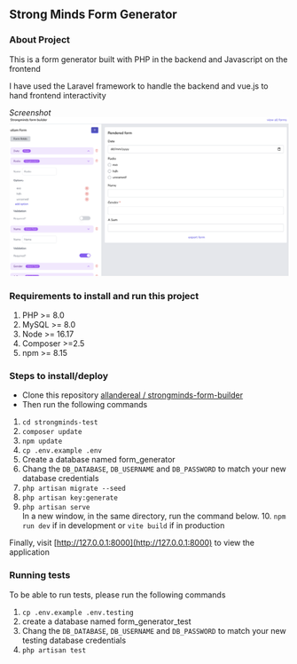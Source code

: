 ## Strong Minds Form Generator

### About Project
This is a form generator built with PHP in the backend and Javascript on the frontend  

I have used the Laravel framework to handle the backend and vue.js to hand frontend interactivity 

*Screenshot*
![screenshot](public/screenshot.png "Form Generator sample")

### Requirements to install and run this project
1. PHP >= 8.0
2. MySQL >= 8.0
3. Node >= 16.17
4. Composer >=2.5
5. npm >= 8.15

### Steps to install/deploy

- Clone this repository [allandereal / strongminds-form-builder](https://github.com/allandereal/strongminds-form-builder.git)
- Then run the following commands
1. `cd strongminds-test`
2. `composer update`
3. `npm update`
4. `cp .env.example .env`
5. Create a database named form_generator
6. Chang the `DB_DATABASE`, `DB_USERNAME` and `DB_PASSWORD` to match your new database credentials
7. `php artisan migrate --seed`
8. `php artisan key:generate`
9. `php artisan serve`  
In a new window, in the same directory, run the command below.
   10. `npm run dev` if in development or `vite build` if in production

Finally, visit [http://127.0.0.1:8000](http://127.0.0.1:8000) to view the application


### Running tests
To be able to run tests, please run the following commands
1. `cp .env.example .env.testing`
2. create a database named form_generator_test
3. Chang the `DB_DATABASE`, `DB_USERNAME` and `DB_PASSWORD` to match your new testing database credentials
4. `php artisan test`

